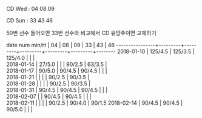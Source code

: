 CD Wed : 04 08 09

CD Sun : 33 43 46

50번 선수 들어오면 33번 선수와 비교해서 CD 유망주이면 교체하기

date num min/rt |    04   |    08   |    09   |    33   |    43   |    46
----------------+---------+---------+---------+---------+---------+--------
2018-01-10      | 125/4.5 | 125/3.5 | 125/4.0 |         |         |        
2018-01-14      |  27/5.0 |         |         |  90/2.5 |  63/3.5 |        
2018-01-17      |  90/5.0 |  90/4.5 |  90/4.5 |         |         |        
2018-01-21      |         |         |         |  90/2.5 |  90/3.5 |        
2018-01-28      |         |         |         |  90/2.5 |  90/3.5 |        
2018-01-31      |  90/4.5 |  90/4.5 |  90/4.5 |         |         |        
2018-02-07      |         |  90/4.5 |  90/4.5 |         |         |        
2018-02-11      |         |         |         |  90/2.5 |  90/4.0 |  90/1.5
2018-02-14      |  90/4.5 |  90/4.5 |  90/5.0 |         |         |        

